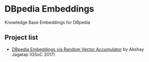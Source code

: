 # DBpedia Embeddings

Knowledge Base Embeddings for DBpedia

## Project list

* [DBpedia Embeddings via Random Vector Accumulator](https://github.com/dbpedia/embeddings/tree/master/gsoc2017-akshay) by Akshay Jagatap (GSoC 2017)

